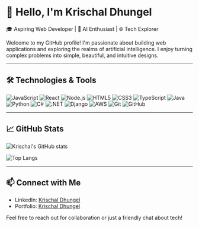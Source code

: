# 👋 Hello, I'm Krischal Dhungel

🎓 Aspiring Web Developer | 🤖 AI Enthusiast | 🌐 Tech Explorer

Welcome to my GitHub profile! I'm passionate about building web applications and exploring the realms of artificial intelligence. I enjoy turning complex problems into simple, beautiful, and intuitive designs.

---

## 🛠️ Technologies & Tools

![JavaScript](https://img.shields.io/badge/-JavaScript-F7DF1E?style=flat-square&logo=javascript&logoColor=black)
![React](https://img.shields.io/badge/-React-61DAFB?style=flat-square&logo=react&logoColor=white)
![Node.js](https://img.shields.io/badge/Node.js-339933?style=flat-square&logo=nodedotjs&logoColor=white)
![HTML5](https://img.shields.io/badge/-HTML5-E34F26?style=flat-square&logo=html5&logoColor=white)
![CSS3](https://img.shields.io/badge/-CSS3-1572B6?style=flat-square&logo=css3&logoColor=white)
![TypeScript](https://img.shields.io/badge/-TypeScript-3178C6?style=flat-square&logo=typescript&logoColor=white)
![Java](https://img.shields.io/badge/Java-007396?style=flat-square&logo=java&logoColor=white)
![Python](https://img.shields.io/badge/-Python-3776AB?style=flat-square&logo=python&logoColor=white)
![C#](https://img.shields.io/badge/C%23-239120?style=flat-square&logo=csharp&logoColor=white)
![.NET](https://img.shields.io/badge/.NET-512BD4?style=flat-square&logo=dotnet&logoColor=white)
![Django](https://img.shields.io/badge/-Django-092E20?style=flat-square&logo=django&logoColor=white)
![AWS](https://img.shields.io/badge/-AWS-232F3E?style=flat-square&logo=amazonaws&logoColor=white)
![Git](https://img.shields.io/badge/-Git-F05032?style=flat-square&logo=git&logoColor=white)
![GitHub](https://img.shields.io/badge/-GitHub-181717?style=flat-square&logo=github&logoColor=white)

---

## 📈 GitHub Stats

![Krischal's GitHub stats](https://github-readme-stats.vercel.app/api?username=krischald-21&show_icons=true&theme=radical)

![Top Langs](https://github-readme-stats.vercel.app/api/top-langs/?username=krischald-21&layout=compact&theme=radical)

---

## 📫 Connect with Me

- LinkedIn: [Krischal Dhungel](https://www.linkedin.com/in/krischal-dhungel-742306202/)
- Portfolio: [Krischal Dhungel](https://portfolio-sepia-five-40.vercel.app/)

Feel free to reach out for collaboration or just a friendly chat about tech!
